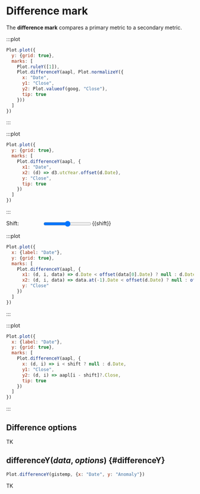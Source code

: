 <script setup>

import * as Plot from "@observablehq/plot";
import * as d3 from "d3";
import {ref, shallowRef, onMounted} from "vue";

const shift = ref(0);
const aapl = shallowRef([]);
const goog = shallowRef([]);

onMounted(() => {
  d3.csv("../data/aapl.csv", d3.autoType).then((data) => (aapl.value = data));
  d3.csv("../data/goog.csv", d3.autoType).then((data) => (goog.value = data));
});

const offset = (date) => d3.utcDay.offset(date, shift.value);

</script>

# Difference mark

The **difference mark** compares a primary metric to a secondary metric.

:::plot
```js
Plot.plot({
  y: {grid: true},
  marks: [
    Plot.ruleY([1]),
    Plot.differenceY(aapl, Plot.normalizeY({
      x: "Date",
      y1: "Close",
      y2: Plot.valueof(goog, "Close"),
      tip: true
    }))
  ]
})
```
:::

:::plot
```js
Plot.plot({
  y: {grid: true},
  marks: [
    Plot.differenceY(aapl, {
      x1: "Date",
      x2: (d) => d3.utcYear.offset(d.Date),
      y: "Close",
      tip: true
    })
  ]
})
```
:::

<p>
  <label class="label-input" style="display: flex;">
    <span style="display: inline-block; width: 7em;">Shift:</span>
    <input type="range" v-model.number="shift" min="0" max="1000" step="1">
    <span style="font-variant-numeric: tabular-nums;">{{shift}}</span>
  </label>
</p>

:::plot
```js
Plot.plot({
  x: {label: "Date"},
  y: {grid: true},
  marks: [
    Plot.differenceY(aapl, {
      x1: (d, i, data) => d.Date < offset(data[0].Date) ? null : d.Date,
      x2: (d, i, data) => data.at(-1).Date < offset(d.Date) ? null : offset(d.Date),
      y: "Close"
    })
  ]
})
```
:::

:::plot
```js
Plot.plot({
  x: {label: "Date"},
  y: {grid: true},
  marks: [
    Plot.differenceY(aapl, {
      x: (d, i) => i < shift ? null : d.Date,
      y1: "Close",
      y2: (d, i) => aapl[i - shift]?.Close,
      tip: true
    })
  ]
})
```
:::

## Difference options

TK

## differenceY(*data*, *options*) {#differenceY}

```js
Plot.differenceY(gistemp, {x: "Date", y: "Anomaly"})
```

TK
